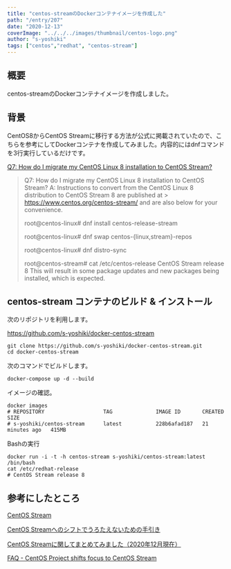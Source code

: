 ```yaml
---
title: "centos-streamのDockerコンテナイメージを作成した"
path: "/entry/207"
date: "2020-12-13"
coverImage: "../../../images/thumbnail/centos-logo.png"
author: "s-yoshiki"
tags: ["centos","redhat", "centos-stream"]
---
```


## 概要

centos-streamのDockerコンテナイメージを作成しました。

## 背景

CentOS8からCentOS Streamに移行する方法が公式に掲載されていたので、こちらを参考にしてDockerコンテナを作成してみました。内容的にはdnfコマンドを3行実行しているだけです。

[Q7: How do I migrate my CentOS Linux 8 installation to CentOS Stream?](https://centos.org/distro-faq/#q7-how-do-i-migrate-my-centos-linux-8-installation-to-centos-stream)

> Q7: How do I migrate my CentOS Linux 8 installation to CentOS Stream?
> A: Instructions to convert from the CentOS Linux 8 distribution to CentOS Stream 8 are published at > https://www.centos.org/centos-stream/ and are also below for your convenience.
> 
> root@centos-linux# dnf install centos-release-stream
> 
> root@centos-linux# dnf swap centos-{linux,stream}-repos
> 
> root@centos-linux# dnf distro-sync
> 
> root@centos-stream# cat /etc/centos-release
> CentOS Stream release 8
> This will result in some package updates and new packages being installed, which is expected.

## centos-stream コンテナのビルド & インストール

次のリポジトリを利用します。

https://github.com/s-yoshiki/docker-centos-stream

```shell
git clone https://github.com/s-yoshiki/docker-centos-stream.git
cd docker-centos-stream
```

次のコマンドでビルドします。

```shell
docker-compose up -d --build 
```

イメージの確認。

```shell
docker images
# REPOSITORY                   TAG              IMAGE ID       CREATED          SIZE
# s-yoshiki/centos-stream      latest           228b6afad187   21 minutes ago   415MB
```

Bashの実行

```shell
docker run -i -t -h centos-stream s-yoshiki/centos-stream:latest /bin/bash
cat /etc/redhat-release 
# CentOS Stream release 8
```

## 参考にしたところ

[CentOS Stream](https://www.centos.org/centos-stream/)

[CentOS Streamへのシフトでうろたえないための手引き](https://zenn.dev/koduki/articles/26eb2df8109a39)

[CentOS Streamに関してまとめてみました（2020年12月現在）](https://www.clara.jp/media/?p=6989)

[FAQ - CentOS Project shifts focus to CentOS Stream](https://centos.org/distro-faq/)